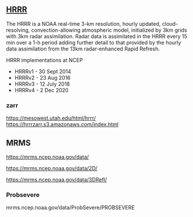 ## [HRRR](https://rapidrefresh.noaa.gov/hrrr/)

The HRRR is a NOAA real-time 3-km resolution, hourly updated, cloud-resolving, convection-allowing atmospheric model, initialized by 3km grids with 3km radar assimilation. Radar data is assimilated in the HRRR every 15 min over a 1-h period adding further detail to that provided by the hourly data assimilation from the 13km radar-enhanced Rapid Refresh.

HRRR implementations at NCEP
- HRRRv1 - 30 Sept 2014
- HRRRv2 - 23 Aug 2016
- HRRRv3 - 12 July 2018
- HRRRv4 - 2 Dec 2020


### zarr
https://mesowest.utah.edu/html/hrrr/
https://hrrrzarr.s3.amazonaws.com/index.html



## MRMS
https://mrms.ncep.noaa.gov/data/

https://mrms.ncep.noaa.gov/data/2D/

https://mrms.ncep.noaa.gov/data/3DRefl/




### Probsevere

mrms.ncep.noaa.gov/data/ProbSevere/PROBSEVERE
